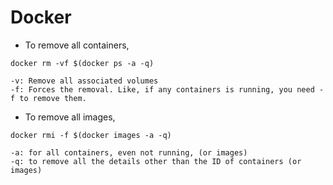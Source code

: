 # Docker

* To remove all containers,
```
docker rm -vf $(docker ps -a -q)
```
    -v: Remove all associated volumes
    -f: Forces the removal. Like, if any containers is running, you need -f to remove them.

* To remove all images,
```
docker rmi -f $(docker images -a -q)
```
    -a: for all containers, even not running, (or images)
    -q: to remove all the details other than the ID of containers (or images)
